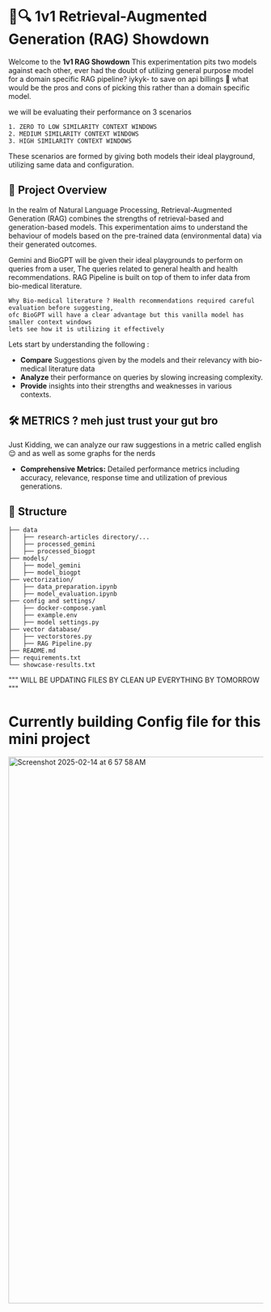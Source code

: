 # 📖🔍 1v1 Retrieval-Augmented Generation (RAG) Showdown

Welcome to the **1v1 RAG Showdown** This experimentation pits two models against each other, ever had the doubt of utilizing general purpose model for a domain specific RAG pipeline? iykyk- to save on api billings 🧐 what would be the pros and cons of picking this rather than a domain specific model.

we will be evaluating their performance on 3 scenarios
```
1. ZERO TO LOW SIMILARITY CONTEXT WINDOWS
2. MEDIUM SIMILARITY CONTEXT WINDOWS 
3. HIGH SIMILARITY CONTEXT WINDOWS
```
These scenarios are formed by giving both models their ideal playground, utilizing same data and configuration.

## 🚀 Project Overview

In the realm of Natural Language Processing, Retrieval-Augmented Generation (RAG) combines the strengths of retrieval-based and generation-based models. This experimentation aims to understand the behaviour of models based on the pre-trained data (environmental data) via their generated outcomes.

Gemini and BioGPT will be given their ideal playgrounds to perform on queries from a user, The queries related to general health and health recommendations. RAG Pipeline is built on top of them to infer data from bio-medical literature.

```
Why Bio-medical literature ? Health recommendations required careful evaluation before suggesting,
ofc BioGPT will have a clear advantage but this vanilla model has smaller context windows 
lets see how it is utilizing it effectively
```

Lets start by understanding the following :

- **Compare** 
Suggestions given by the models and their relevancy with bio-medical literature data
- **Analyze** 
their performance on queries by slowing increasing complexity.
- **Provide** 
insights into their strengths and weaknesses in various contexts.

## 🛠️ METRICS ? meh just trust your gut bro
Just Kidding, we can analyze our raw suggestions in a metric called english 😌 and as well as some graphs for the nerds

- **Comprehensive Metrics:** Detailed performance metrics including accuracy, relevance, response time and utilization of previous generations.

## 📂 Structure

```
├── data
│   ├── research-articles directory/...          
│   ├── processed_gemini
│   ├── processed_biogpt
├── models/
│   ├── model_gemini     
│   ├── model_biogpt    
├── vectorization/
│   ├── data_preparation.ipynb
│   ├── model_evaluation.ipynb
├── config and settings/
│   ├── docker-compose.yaml
│   ├── example.env
│   ├── model settings.py
├── vector database/
│   ├── vectorstores.py
│   ├── RAG Pipeline.py
├── README.md
├── requirements.txt
└── showcase-results.txt
```

""" WILL BE UPDATING FILES BY CLEAN UP EVERYTHING BY TOMORROW """

<h1> Currently building Config file for this mini project</h1>
<img width="1078" alt="Screenshot 2025-02-14 at 6 57 58 AM" src="https://github.com/user-attachments/assets/f14f6696-21df-418f-a2d1-c3edb9e0cb00" />


